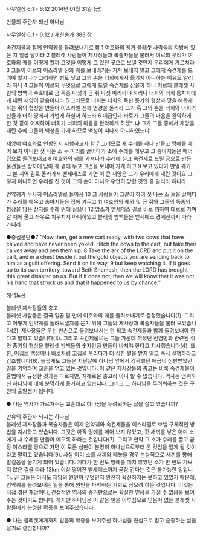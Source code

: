 사무엘상 6:1 - 6:12 
2014년 01월 31일 (금)

만물의 주관자 되신 하나님



사무엘상 6:1 - 6:12 / 새찬송가 383 장


속건제물과 함께 언약궤를 돌려보내기로 함
1 여호와의 궤가 블레셋 사람들의 지방에 있은 지 일곱 달이라 2 블레셋 사람들이 제사장들과 복술자들을 불러서 이르되 우리가 여호와의 궤를 어떻게 할까 그것을 어떻게 그 있던 곳으로 보낼 것인지 우리에게 가르치라 3 그들이 이르되 이스라엘 신의 궤를 보내려거든 거저 보내지 말고 그에게 속건제를 드려야 할지니라 그리하면 병도 낫고 그의 손을 너희에게서 옮기지 아니하는 이유도 알리라 하니 4 그들이 이르되 무엇으로 그에게 드릴 속건제를 삼을까 하니 이르되 블레셋 사람의 방백의 수효대로 금 독종 다섯과 금 쥐 다섯 마리라야 하리니 너희와 너희 통치자에게 내린 재앙이 같음이니라 5 그러므로 너희는 너희의 독한 종기의 형상과 땅을 해롭게 하는 쥐의 형상을 만들어 이스라엘 신께 영광을 돌리라 그가 혹 그의 손을 너희와 너희의 신들과 너희 땅에서 가볍게 하실까 하노라 6 애굽인과 바로가 그들의 마음을 완악하게 한 것 같이 어찌하여 너희가 너희의 마음을 완악하게 하겠느냐 그가 그들 중에서 재앙을 내린 후에 그들이 백성을 가게 하므로 백성이 떠나지 아니하였느냐

재앙이 여호와로 인함인지 시험하고자 함
7 그러므로 새 수레를 하나 만들고 멍에를 메어 보지 아니한 젖 나는 소 두 마리를 끌어다가 소에 수레를 메우고 그 송아지들은 떼어 집으로 돌려보내고 8 여호와의 궤를 가져다가 수레에 싣고 속건제로 드릴 금으로 만든 물건들은 상자에 담아 궤 곁에 두고 그것을 보내어 가게 하고 9 보고 있다가 만일 궤가 그 본 지역 길로 올라가서 벧세메스로 가면 이 큰 재앙은 그가 우리에게 내린 것이요 그렇지 아니하면 우리를 친 것이 그의 손이 아니요 우연히 당한 것인 줄 알리라 하니라

언약궤가 무사히 이스라엘로 돌아옴
10 그 사람들이 그같이 하여 젖 나는 소 둘을 끌어다가 수레를 메우고 송아지들은 집에 가두고 11 여호와의 궤와 및 금 쥐와 그들의 독종의 형상을 담은 상자를 수레 위에 실으니 12 암소가 벧세메스 길로 바로 행하여 대로로 가며 갈 때에 울고 좌우로 치우치지 아니하였고 블레셋 방백들은 벧세메스 경계선까지 따라 가니라

●중심문단●7 “Now then, get a new cart ready, with two cows that have calved and have never been yoked. Hitch the cows to the cart, but take their calves away and pen them up.   8 Take the ark of the LORD and put it on the cart, and in a chest beside it put the gold objects you are sending back to him as a guilt offering. Send it on its way,  9 but keep watching it. If it goes up to its own territory, toward Beth Shemesh, then the LORD has brought this great disaster on us. But if it does not, then we will know that it was not his hand that struck us and that it happened to us by chance.”

해석도움





블레셋 제사장들의 충고  
블레셋 사람들은 결국 일곱 달 만에 여호와의 궤를 돌려보내기로 결정했습니다(1). 그리고 어떻게 언약궤를 돌려보낼지를 묻기 위해 그들의 제사장과 복술자들을 불러 모았습니다(2). 제사장들은 우선 빈손으로 돌려보내서는 안 되고 속건제물과 함께 돌려보내야 한다고 말하고 있습니다(3). 그리고 속건제물로는 그들 가운데 퍼졌던 전염병과 관련된 쥐와 종기의 형상을 블레셋 방백들의 숫자만큼 만들어 바쳐야 한다고 지시했습니다(4). 또한, 이집트 백성이나 바로처럼 고집을 부리다가 더 심한 벌을 받지 말고 즉시 실행하라고 강조합니다(6). 놀랍게도 그들은 지난날에 하나님 앞에서 강퍅했던 애굽이 심판받았던 일을 기억하며 교훈을 얻고 있는 것입니다. 이 같은 제사장들의 충고는 비록 속건제물이 율법에서 규정한 것과는 다르지만, 지혜로운 충고라 아니 할 수 없습니다. 역사는 엄위하신 하나님에 대해 분명하게 증거하고 있습니다. 그리고 그 하나님을 두려워하는 것은 구원의 출발점이 됩니다.    

● 나는 역사가 가르쳐주는 교훈대로 하나님을 두려워하는 삶을 살고 있습니까? 

만유의 주관자 되시는 하나님  
블레셋 제사장들과 복술자들은 이제 언약궤와 속건제물을 이스라엘로 보낼 구체적인 방법을 지시하고 있습니다. 그것은 아직 멍에를 메어 보지 않았고, 갓 새끼를 낳은 어미 소에게 새 수레를 만들어 메도록 하라는 것입니다(7). 그리고 만약 그 소가 수레를 끌고 곧장 이스라엘 땅으로 가면 이 모든 심판이 분명히 하나님으로부터 온 것임을 알게 될 것이라고 말하고 있습니다(9). 사실 어미 소를 새끼와 떼놓을 경우 본능적으로 새끼를 향해 발걸음을 옮기게 되어 있습니다. 게다가 한 번도 멍에를 메지 않았던 소가 한 번도 가보지 않은 길을 따라 13km 이상 떨어진 벧세메스까지 곧장 간다는 것은 불가능한 일입니다. 곧 그들은 아직도 재앙의 원인이 무엇인지 완전히 확신하지는 못하고 있었기 때문에, 언약궤를 돌려보내는 일을 통해 원인을 파악하는 기회로 삼으려 하는 것입니다. 이것은 직접 겪은 재앙이나, 간접적인 역사의 증거만으로는 확실한 믿음을 가질 수 없음을 보여주는 것이기도 합니다. 하지만 하나님은 이 같은 일을 이루심으로 믿음이 없는 블레셋 사람들에게 분명한 확증을 보여주셨습니다. 

● 나는 블레셋에게까지 믿음의 확증을 보여주신 하나님을 진심으로 믿고 순종하는 삶을 살기로 결심합니까?